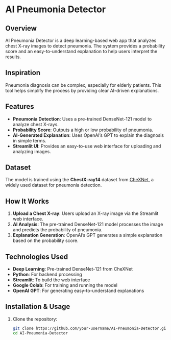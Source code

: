 # AI Pneumonia Detector  

## Overview  
AI Pneumonia Detector is a deep learning-based web app that analyzes chest X-ray images to detect pneumonia. The system provides a probability score and an easy-to-understand explanation to help users interpret the results.  

## Inspiration  
Pneumonia diagnosis can be complex, especially for elderly patients. This tool helps simplify the process by providing clear AI-driven explanations.  

## Features  
- **Pneumonia Detection**: Uses a pre-trained DenseNet-121 model to analyze chest X-rays.  
- **Probability Score**: Outputs a high or low probability of pneumonia.  
- **AI-Generated Explanation**: Uses OpenAI’s GPT to explain the diagnosis in simple terms.  
- **Streamlit UI**: Provides an easy-to-use web interface for uploading and analyzing images.  

## Dataset  
The model is trained using the **ChestX-ray14** dataset from [CheXNet](https://github.com/arnoweng/CheXNet/tree/master/ChestX-ray14/images), a widely used dataset for pneumonia detection.  

## How It Works  
1. **Upload a Chest X-ray**: Users upload an X-ray image via the Streamlit web interface.  
2. **AI Analysis**: The pre-trained DenseNet-121 model processes the image and predicts the probability of pneumonia.  
3. **Explanation Generation**: OpenAI’s GPT generates a simple explanation based on the probability score.  

## Technologies Used  
- **Deep Learning**: Pre-trained DenseNet-121 from CheXNet  
- **Python**: For backend processing  
- **Streamlit**: To build the web interface  
- **Google Colab**: For training and running the model  
- **OpenAI GPT**: For generating easy-to-understand explanations  

## Installation & Usage  
1. Clone the repository:  
   ```bash
   git clone https://github.com/your-username/AI-Pneumonia-Detector.git
   cd AI-Pneumonia-Detector
